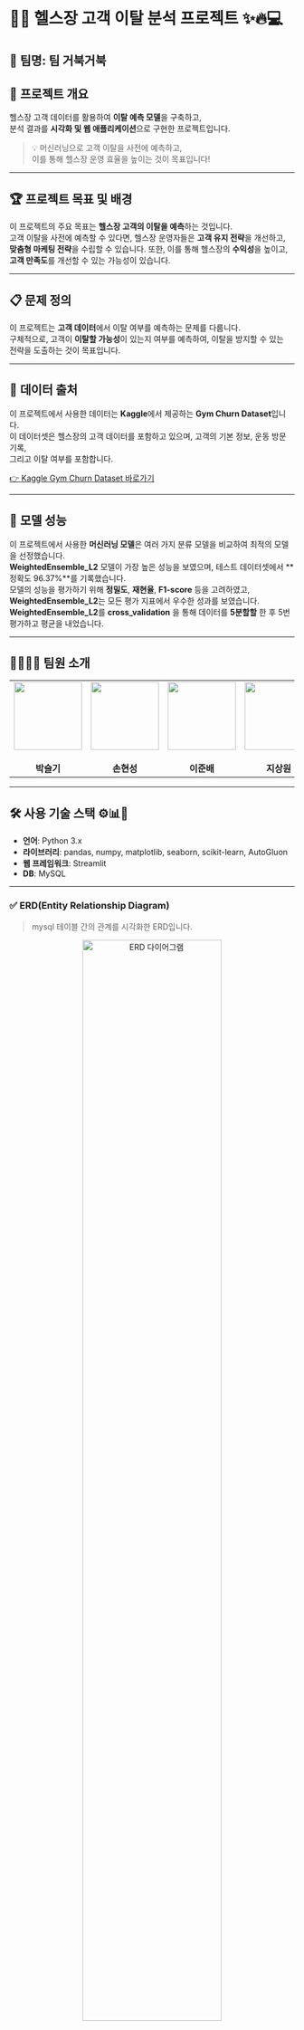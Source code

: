 # 🏋️‍♂️ 헬스장 고객 이탈 분석 프로젝트 ✨🔥💻

## 🐢 팀명: 팀 거북거북 

## 📌 프로젝트 개요
헬스장 고객 데이터를 활용하여 **이탈 예측 모델**을 구축하고,  
분석 결과를 **시각화 및 웹 애플리케이션**으로 구현한 프로젝트입니다.

> 💡 머신러닝으로 고객 이탈을 사전에 예측하고,  
> 이를 통해 헬스장 운영 효율을 높이는 것이 목표입니다!

---

## 🏆 프로젝트 목표 및 배경
이 프로젝트의 주요 목표는 **헬스장 고객의 이탈을 예측**하는 것입니다.  
고객 이탈을 사전에 예측할 수 있다면, 헬스장 운영자들은 **고객 유지 전략**을 개선하고,  
**맞춤형 마케팅 전략**을 수립할 수 있습니다. 또한, 이를 통해 헬스장의 **수익성**을 높이고,  
**고객 만족도**를 개선할 수 있는 가능성이 있습니다.

---

## 📋 문제 정의
이 프로젝트는 **고객 데이터**에서 이탈 여부를 예측하는 문제를 다룹니다.  
구체적으로, 고객이 **이탈할 가능성**이 있는지 여부를 예측하여, 이탈을 방지할 수 있는  
전략을 도출하는 것이 목표입니다.

---

## 📄 데이터 출처
이 프로젝트에서 사용한 데이터는 **Kaggle**에서 제공하는 **Gym Churn Dataset**입니다.  
이 데이터셋은 헬스장의 고객 데이터를 포함하고 있으며, 고객의 기본 정보, 운동 방문 기록,  
그리고 이탈 여부를 포함합니다.

[👉 Kaggle Gym Churn Dataset 바로가기](https://www.kaggle.com/datasets/adrianvinueza/gym-customers-features-and-churn)


---

## 🧪 모델 성능
이 프로젝트에서 사용한 **머신러닝 모델**은 여러 가지 분류 모델을 비교하여 최적의 모델을 선정했습니다.  
**WeightedEnsemble_L2** 모델이 가장 높은 성능을 보였으며, 테스트 데이터셋에서 **정확도 96.37%**를 기록했습니다.  
모델의 성능을 평가하기 위해 **정밀도**, **재현율**, **F1-score** 등을 고려하였고,  
**WeightedEnsemble_L2**는 모든 평가 지표에서 우수한 성과를 보였습니다.
**WeightedEnsemble_L2**를 **cross_validation** 을 통해 데이터를 **5분할할** 한 후 5번 평가하고 평균을 내었습니다.

---

## 👨‍👩‍👧‍👦 팀원 소개

<div align="center">
  
<table>
  <tr>
    <td align="center" width="25%">
      <img src="./img/tt1.png" width="120px" height="120px"><br><br>
      <b>박슬기</b><br>
    </td>
    <td align="center" width="25%">
      <img src="./img/tt3.png" width="120px" height="120px"><br><br>
      <b>손현성</b><br>
    </td>
    <td align="center" width="25%">
      <img src="./img/tt4.png" width="120px" height="120px"><br><br>
      <b>이준배</b><br>
    </td>
    <td align="center" width="25%">
      <img src="./img/tt2.png" width="120px" height="120px"><br><br>
      <b>지상원</b><br>
    </td>
  </tr>
</table>


</div>

---

## 🛠️ 사용 기술 스택 ⚙️📊🧠
- **언어**: Python 3.x  
- **라이브러리**: pandas, numpy, matplotlib, seaborn, scikit-learn, AutoGluon  
- **웹 프레임워크**: Streamlit  
- **DB**: MySQL  

---

### ✅ ERD(Entity Relationship Diagram)

> mysql 테이블 간의 관계를 시각화한 ERD입니다.

<div align="center">
  <img src="./img/erd.png" width="70%" alt="ERD 다이어그램">
</div>

---


## 🎨 Figma 프로토타입

> 어플리케이션 UI를 기획하고 디자인한 **Figma 프로토타입**입니다.  
> 각 페이지의 구조와 동작 방식을 시각적으로 확인할 수 있습니다.

[👉 Figma 프로토타입 보러가기](https://www.figma.com/proto/LVZggQL8duOJTETngRxvPG/2nd_Project?node-id=0-1&t=5xUii5nCHc80R47s-1)


---


## 📸 UI 사전 구성 이미지(화면 설계서)


| ![ppt1](./img/ppt1.png) | ![ppt2](./img/ppt2.png) | ![ppt3](./img/ppt3.png) | ![ppt4](./img/ppt4.png) |
|--------------------------|--------------------------|--------------------------|--------------------------|
| **대시보드** | **이탈 고객 분석** | **고객 이탈 예측 리스트** | **고객 상세** |

| ![ppt5](./img/ppt5.png) | ![ppt6](./img/ppt6.png) | ![ppt7](./img/ppt7.png) | ![ppt8](./img/ppt8.png) |
|--------------------------|--------------------------|--------------------------|--------------------------|
| **고객 관리 매니저** | **이벤트 생성** | **이벤트 생성 팝업창** | **이벤트 문자 발송** |

| ![ppt9](./img/ppt9.png) | ![ppt10](./img/ppt10.png) | ![ppt11](./img/ppt11.png) | ![ppt12](./img/ppt12.png) |
|--------------------------|--------------------------|--------------------------|--------------------------|
| **발송 완료 메시지 팝업1** | **발송 완료 메시지 팝업2** | **이벤트 수정 팝업** | **퀘스트 시스템 매니저1** |

| <img src="./img/ppt13.png" width="170px"> |
|--------------------------------------------|
| **퀘스트 시스템 매니저2** |

---

## 📄 데이터 컬럼 설명 페이지

### ✅ 원본 데이터 컬럼

| 컬럼명 | 설명 | 타입 | 예시값 |
|--------|------|------|--------|
| `gender` | 성별 (여자 0 / 남자 1) | int | 1 |
| `Near_Location` | 헬스장과의 거리 (멀다 0 / 가깝다 1) | int | 1 |
| `Partner` | 회사 할인 여부 (개인 0 / 할인 1) | int | 0 |
| `Promo_friends` | 지인 소개 여부 (없음 0 / 있음 1) | int | 1 |
| `Phone` | 연락처 제공 여부 (미제공 0 / 제공 1) | int | 1 |
| `Contract_period` | 계약 기간 (월 단위) | int | 12 |
| `Group_visits` | 그룹 세션 참여 여부 (No 0 / Yes 1) | int | 1 |
| `Age` | 나이 | int | 29 |
| `Avg_additional_charges_total` | 총 추가 요금 평균 | float | 55.6 |
| `Month_to_end_contract` | 계약 종료까지 남은 개월 수 | float | 1.0 |
| `Lifetime` | 총 헬스장 이용 기간 (개월 수) | int | 9 |
| `Avg_class_frequency_total` | 평균 수업 참가 횟수 | float | 2.3 |
| `Avg_class_frequency_current_month` | 이달 평균 수업 참가 횟수 | float | 1.8 |

---

### 🧠 파생 변수 (Feature Engineering)

| 컬럼명 | 설명 | 타입 | 예시값 |
|--------|------|------|--------|
| `social_connected` | 사회적 연결 수준 (`Partner + Promo_friends + Group_visits`) | int | 2 |
| `avg_monthly_add_charge` | 평균 월별 추가 요금 (`추가요금 / (이용기간+1)`) | float | 5.05 |
| `class_freq_ratio` | 수업 참가 비율 변화 (`이번달 / 전체 평균`) | float | 0.78 |
| `class_freq_change` | 수업 참가 횟수 변화량 (`이번달 - 전체`) | float | -0.5 |
| `contract_ending_soon` | 계약 만료 임박 여부 (1개월 이하: 1, 그 외: 0) | int | 1 |
| `social_connected_ratio` | 사회적 연결 비율 (`합 / 3`) | float | 0.67 |

---


## 🧪 분석 과정 및 결과

### 1. 데이터 수집 및 전처리 📂🧹
- 피처 엔지니어링
- 스케일링 및 스플릿

<div align="center">
  <img src="./img/datafeaturing.png" width="60%" alt="데이터 전처리 이미지">
</div>

### 2. EDA(탐색적 데이터 분석) 📊🔍
- 고객 분포 피처 중요도
- 상관관계 시각화 (heatmap 등)

<div align="center">
  <img src="./img/feature_importance.png" width="60%" alt="피처 중요도">
</div>
<div align="center">
  <img src="./img/label01grap.png" width="60%" alt="이탈 분포">
</div>
<div align="center">
  <img src="./img/heatmap_pearson.png" width="60%" alt="피처 히트맵">
</div>

### 3. 머신러닝 모델링 🤖📈
- 모델 선택 및 학습
- 평가

<div align="center">
  <img src="./img/leaderboard.png" width="60%" alt="머신러닝 모델 선택">
</div>
<div align="center">
  <img src="./img/modelscore.png" width="60%" alt="머신러닝 평가가">
</div>

### 4. 예측 🤖📈
- 예측 및 분류
- 결과 그래프

<div align="center">
  <img src="./img/pred.png" width="60%" alt="예측 코드">
</div>
<div align="center">
  <img src="./img/countplot.png" width="60%" alt="예측 코드">
</div>

### 5. Streamlit 웹 앱 구현 🌐🖥️
- 위험도별 고객 분류 및 카운트
- 각종 그래프 제공
- 이벤트 및 퀘스트 페이지지

| ![sl1](./img/sl1.png) | ![sl2](./img/sl2.png) |
|-----------------------|-----------------------|
| **대시 보드** | **분석 그래프 페이지** |

| ![sl3](./img/sl3.png) | ![sl4](./img/sl4.png) |
|-----------------------|-----------------------|
| **고객이탈 위험도 선택 페이지** | **이탈 위험 고객 분석 페이지** |

| ![sl5](./img/sl5.png) | ![sl6](./img/sl6.png) |
|-----------------------|-----------------------|
| **고객 관리 매니저 페이지** | **고객 퀘스트 시스템 페이지** |

| <img src="./img/sl7.png" width="380px">  |
|-----------------------|
| **고객 퀘스트 랭킹 페이지** |

---

## 🪞 한 줄 회고 🧠💬

> 🧹 **박슬기**: "진짜 개발하러 와서 기획만 한 것 같긴 하지만;; 팀원들 덕분에 예전에 배웠던 것들도 다시 기억해낼 수 있었습니다. 하나하나 완성되어나가는 결과물을 보고 있자니 기분이 좋네요. 부족한 저지만 함께 잘 협업해준 팀원들과, 항상 친절히 가르쳐주신 선생님께 진심으로 감사드립니다."  
> 🤖 **손현성**: "AutoML로도 충분히 좋은 성능을 낼 수 있단 걸 배웠어요!"  
> 💻 **이준배**: "여러가지를 해보면서 수업을 들으며 공부하는 것과는 다른 성장하는 재미를 느낀거 같습니다. 항상 열심히 해준 팀원들에게도 감사합니다. 결과물들을 보니 뿌듯합니다"  
> 📊 **지상원**: "협업의 힘을 느낄 수 있었던 소중한 경험이었습니다."

---


